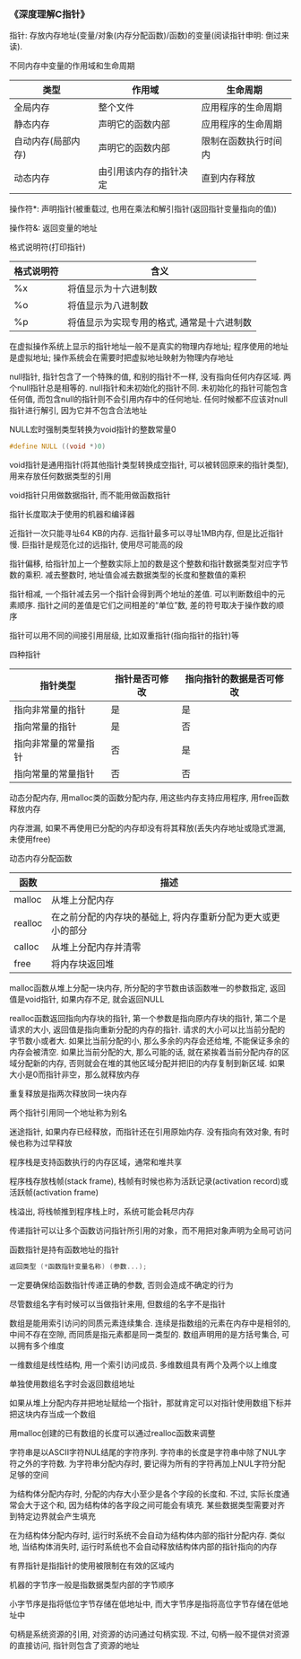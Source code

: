 ### 《深度理解C指针》

指针: 存放内存地址(变量/对象(内存分配函数)/函数)的变量(阅读指针申明: 倒过来读). 

不同内存中变量的作用域和生命周期

| 类型               | 作用域                 | 生命周期             |
| ------------------ | ---------------------- | -------------------- |
| 全局内存           | 整个文件               | 应用程序的生命周期   |
| 静态内存           | 声明它的函数内部       | 应用程序的生命周期   |
| 自动内存(局部内存) | 声明它的函数内部       | 限制在函数执行时间内 |
| 动态内存           | 由引用该内存的指针决定 | 直到内存释放         |

操作符*: 声明指针(被重载过, 也用在乘法和解引指针(返回指针变量指向的值))

操作符&: 返回变量的地址

格式说明符(打印指针)

| 格式说明符 | 含义                                       |
| ---------- | ------------------------------------------ |
| %x         | 将值显示为十六进制数                       |
| %o         | 将值显示为八进制数                         |
| %p         | 将值显示为实现专用的格式, 通常是十六进制数 |

在虚拟操作系统上显示的指针地址一般不是真实的物理内存地址; 程序使用的地址是虚拟地址; 操作系统会在需要时把虚拟地址映射为物理内存地址

null指针, 指针包含了一个特殊的值, 和别的指针不一样, 没有指向任何内存区域. 两个null指针总是相等的. null指针和未初始化的指针不同. 未初始化的指针可能包含任何值, 而包含null的指针则不会引用内存中的任何地址. 任何时候都不应该对null指针进行解引, 因为它并不包含合法地址

NULL宏时强制类型转换为void指针的整数常量0

```c
#define NULL ((void *)0)
```

void指针是通用指针(将其他指针类型转换成空指针, 可以被转回原来的指针类型), 用来存放任何数据类型的引用

void指针只用做数据指针, 而不能用做函数指针

指针长度取决于使用的机器和编译器

近指针一次只能寻址64 KB的内存. 远指针最多可以寻址1MB内存, 但是比近指针慢. 巨指针是规范化过的远指针, 使用尽可能高的段

指针偏移, 给指针加上一个整数实际上加的数是这个整数和指针数据类型对应字节数的乘积. 减去整数时, 地址值会减去数据类型的长度和整数值的乘积

指针相减, 一个指针减去另一个指针会得到两个地址的差值. 可以判断数组中的元素顺序. 指针之间的差值是它们之间相差的“单位”数, 差的符号取决于操作数的顺序

指针可以用不同的间接引用层级, 比如双重指针(指向指针的指针)等

四种指针

| 指针类型             | 指针是否可修改 | 指向指针的数据是否可修改 |
| -------------------- | -------------- | ------------------------ |
| 指向非常量的指针     | 是             | 是                       |
| 指向常量的指针       | 是             | 否                       |
| 指向非常量的常量指针 | 否             | 是                       |
| 指向常量的常量指针   | 否             | 否                       |

动态分配内存, 用malloc类的函数分配内存, 用这些内存支持应用程序, 用free函数释放内存

内存泄漏, 如果不再使用已分配的内存却没有将其释放(丢失内存地址或隐式泄漏, 未使用free)

动态内存分配函数

| 函数    | 描述                                                         |
| ------- | ------------------------------------------------------------ |
| malloc  | 从堆上分配内存                                               |
| realloc | 在之前分配的内存块的基础上, 将内存重新分配为更大或更小的部分 |
| calloc  | 从堆上分配内存并清零                                         |
| free    | 将内存块返回堆                                               |

malloc函数从堆上分配一块内存, 所分配的字节数由该函数唯一的参数指定, 返回值是void指针, 如果内存不足, 就会返回NULL

realloc函数返回指向内存块的指针, 第一个参数是指向原内存块的指针, 第二个是请求的大小, 返回值是指向重新分配的内存的指针. 请求的大小可以比当前分配的字节数小或者大. 如果比当前分配的小, 那么多余的内存会还给堆, 不能保证多余的内存会被清空. 如果比当前分配的大, 那么可能的话, 就在紧挨着当前分配内存的区域分配新的内存, 否则就会在堆的其他区域分配并把旧的内存复制到新区域. 如果大小是0而指针非空，那么就释放内存

重复释放是指两次释放同一块内存

两个指针引用同一个地址称为别名

迷途指针, 如果内存已经释放，而指针还在引用原始内存. 没有指向有效对象, 有时候也称为过早释放

程序栈是支持函数执行的内存区域，通常和堆共享

程序栈存放栈帧(stack frame), 栈帧有时候也称为活跃记录(activation record)或活跃帧(activation frame)

栈溢出, 将栈帧推到程序栈上时，系统可能会耗尽内存

传递指针可以让多个函数访问指针所引用的对象，而不用把对象声明为全局可访问

函数指针是持有函数地址的指针

```c
返回类型 (*函数指针变量名称) (参数...);
```

一定要确保给函数指针传递正确的参数, 否则会造成不确定的行为

尽管数组名字有时候可以当做指针来用, 但数组的名字不是指针

数组是能用索引访问的同质元素连续集合. 连续是指数组的元素在内存中是相邻的, 中间不存在空隙, 而同质是指元素都是同一类型的. 数组声明用的是方括号集合, 可以拥有多个维度

一维数组是线性结构, 用一个索引访问成员. 多维数组具有两个及两个以上维度

单独使用数组名字时会返回数组地址

如果从堆上分配内存并把地址赋给一个指针，那就肯定可以对指针使用数组下标并把这块内存当成一个数组

用malloc创建的已有数组的长度可以通过realloc函数来调整

字符串是以ASCII字符NUL结尾的字符序列. 字符串的长度是字符串中除了NUL字符之外的字符数. 为字符串分配内存时, 要记得为所有的字符再加上NUL字符分配足够的空间

为结构体分配内存时, 分配的内存大小至少是各个字段的长度和. 不过, 实际长度通常会大于这个和, 因为结构体的各字段之间可能会有填充. 某些数据类型需要对齐到特定边界就会产生填充

在为结构体分配内存时, 运行时系统不会自动为结构体内部的指针分配内存. 类似地, 当结构体消失时, 运行时系统也不会自动释放结构体内部的指针指向的内存

有界指针是指指针的使用被限制在有效的区域内

机器的字节序一般是指数据类型内部的字节顺序

小字节序是指将低位字节存储在低地址中, 而大字节序是指将高位字节存储在低地址中

句柄是系统资源的引用, 对资源的访问通过句柄实现. 不过, 句柄一般不提供对资源的直接访问, 指针则包含了资源的地址